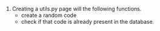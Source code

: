 1. Creating a utils.py page will the following functions.
	* create a random code
	* check if that code is already present in the database.